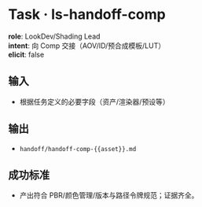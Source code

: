 # Task · ls-handoff-comp

**role**: LookDev/Shading Lead  
**intent**: 向 Comp 交接（AOV/ID/预合成模板/LUT）  
**elicit**: false

## 输入

- 根据任务定义的必要字段（资产/渲染器/预设等）

## 输出

- `handoff/handoff-comp-{{asset}}.md`

## 成功标准

- 产出符合 PBR/颜色管理/版本与路径令牌规范；证据齐全。
